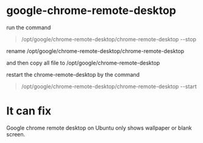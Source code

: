 # google-chrome-remote-desktop
run the command 

>/opt/google/chrome-remote-desktop/chrome-remote-desktop --stop


rename /opt/google/chrome-remote-desktop/chrome-remote-desktop

and then copy all file to /opt/google/chrome-remote-desktop


restart the chrome-remote-desktop by the command

>/opt/google/chrome-remote-desktop/chrome-remote-desktop --start

# It can fix
Google chrome remote desktop on Ubuntu only shows wallpaper or blank screen.

